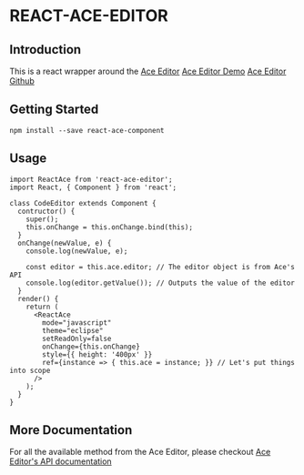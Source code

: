 # REACT-ACE-EDITOR

## Introduction
This is a react wrapper around the [Ace Editor](https://ace.c9.io)
[Ace Editor Demo](https://ace.c9.io/build/kitchen-sink.html)
[Ace Editor Github](https://github.com/ajaxorg/ace)

## Getting Started
```
npm install --save react-ace-component
```

## Usage

```
import ReactAce from 'react-ace-editor';
import React, { Component } from 'react';

class CodeEditor extends Component {
  contructor() {
    super();
    this.onChange = this.onChange.bind(this);
  }
  onChange(newValue, e) {
    console.log(newValue, e);

    const editor = this.ace.editor; // The editor object is from Ace's API
    console.log(editor.getValue()); // Outputs the value of the editor
  }
  render() {
    return (
      <ReactAce
        mode="javascript"
        theme="eclipse"
        setReadOnly=false
        onChange={this.onChange}
        style={{ height: '400px' }}
        ref={instance => { this.ace = instance; }} // Let's put things into scope
      />
    );
  }
}
```

## More Documentation
For all the available method from the Ace Editor, please checkout [Ace Editor's API documentation](https://ace.c9.io/#nav=api&api=editor)



